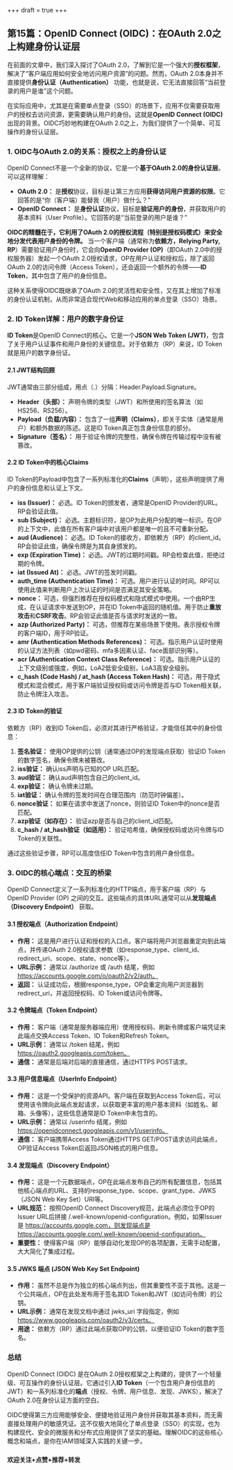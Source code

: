+++
draft = true
+++

## 第15篇：OpenID Connect (OIDC)：在OAuth 2.0之上构建身份认证层

在前面的文章中，我们深入探讨了OAuth 2.0，了解到它是一个强大的**授权框架**，解决了“客户端应用如何安全地访问用户资源”的问题。然而，OAuth 2.0本身并不直接提供**身份认证（Authentication）** 功能，也就是说，它无法直接回答“当前登录的用户是谁”这个问题。

在实际应用中，尤其是在需要单点登录（SSO）的场景下，应用不仅需要获取用户的授权去访问资源，更需要确认用户的身份。这就是**OpenID Connect (OIDC)** 出现的背景。OIDC巧妙地构建在OAuth 2.0之上，为我们提供了一个简单、可互操作的身份认证层。

### 1. OIDC与OAuth 2.0的关系：授权之上的身份认证

OpenID Connect不是一个全新的协议，它是一个**基于OAuth 2.0的身份认证层**。可以这样理解：

* **OAuth 2.0：** 是**授权**协议，目标是让第三方应用**获得访问用户资源的权限**。它回答的是“你（客户端）能替我（用户）做什么？”
* **OpenID Connect：** 是**身份认证**协议，目标是**验证用户的身份**，并获取用户的基本资料（User Profile）。它回答的是“当前登录的用户是谁？”

**OIDC的精髓在于，它利用了OAuth 2.0的授权流程（特别是授权码模式）来安全地分发代表用户身份的令牌。** 当一个客户端（通常称为**依赖方，Relying Party, RP**）需要验证用户身份时，它会向**OpenID Provider (OP)**（即OAuth 2.0中的授权服务器）发起一个OAuth 2.0授权请求，OP在用户认证和授权后，除了返回OAuth 2.0的访问令牌（Access Token），还会返回一个额外的令牌——**ID Token**，其中包含了用户的身份信息。

这种关系使得OIDC既继承了OAuth 2.0的灵活性和安全性，又在其上增加了标准的身份认证机制，从而非常适合现代Web和移动应用的单点登录（SSO）场景。


### 2. ID Token详解：用户的数字身份证

**ID Token**是OpenID Connect的核心。它是一个**JSON Web Token (JWT)**，包含了关于用户认证事件和用户身份的关键信息。对于依赖方（RP）来说，ID Token就是用户的数字身份证。

#### 2.1 JWT结构回顾

JWT通常由三部分组成，用点（.）分隔：Header.Payload.Signature。

* **Header（头部）：** 声明令牌的类型（JWT）和所使用的签名算法（如HS256、RS256）。
* **Payload（负载/内容）：** 包含了一组**声明（Claims）**，即关于实体（通常是用户）和额外数据的陈述。这是ID Token真正包含身份信息的部分。
* **Signature（签名）：** 用于验证令牌的完整性，确保令牌在传输过程中没有被篡改。

#### 2.2 ID Token中的核心Claims

ID Token的Payload中包含了一系列标准化的**Claims**（声明），这些声明提供了用户的身份信息和认证上下文。

* **iss (Issuer)：** 必选。ID Token的颁发者，通常是OpenID Provider的URL。RP会验证此值。
* **sub (Subject)：** 必选。主题标识符，是OP为此用户分配的唯一标识。在OP的上下文中，此值在所有客户端中对该用户都是唯一的且不可重新分配。
* **aud (Audience)：** 必选。ID Token的接收方，即依赖方（RP）的client_id。RP会验证此值，确保令牌是为其自身颁发的。
* **exp (Expiration Time)：** 必选。JWT的过期时间戳。RP会检查此值，拒绝过期的令牌。
* **iat (Issued At)：** 必选。JWT的签发时间戳。
* **auth_time (Authentication Time)：** 可选。用户进行认证的时间。RP可以使用此值来判断用户上次认证的时间是否满足其安全策略。
* **nonce：** 可选，但强烈推荐在授权码模式和隐式模式中使用。一个由RP生成，在认证请求中发送到OP，并在ID Token中返回的随机值。用于防止**重放攻击**和**CSRF攻击**。RP会验证此值是否与请求时发送的一致。
* **azp (Authorized Party)：** 可选，但推荐在某些场景下使用。表示授权令牌的客户端ID，用于RP验证。
* **amr (Authentication Methods References)：** 可选。指示用户认证时使用的认证方法列表（如pwd密码、mfa多因素认证、face面部识别等）。
* **acr (Authentication Context Class Reference)：** 可选。指示用户认证的上下文级别或强度，例如，LoA2低安全级别，LoA3高安全级别。
* **c_hash (Code Hash) / at_hash (Access Token Hash)：** 可选，用于隐式模式和混合模式，用于客户端验证授权码或访问令牌是否与ID Token相关联，防止令牌注入攻击。

#### 2.3 ID Token的验证

依赖方（RP）收到ID Token后，必须对其进行严格验证，才能信任其中的身份信息：

1.  **签名验证：** 使用OP提供的公钥（通常通过OP的发现端点获取）验证ID Token的数字签名，确保令牌未被篡改。
2.  **iss验证：** 确认iss声明与已知的OP URL匹配。
3.  **aud验证：** 确认aud声明包含自己的client_id。
4.  **exp验证：** 确认令牌未过期。
5.  **iat验证：** 确认令牌的签发时间在合理范围内（防范时钟偏差）。
6.  **nonce验证：** 如果在请求中发送了nonce，则验证ID Token中的nonce是否匹配。
7.  **azp验证（如存在）：** 验证azp是否与自己的client_id匹配。
8.  **c_hash / at_hash验证（如适用）：** 验证哈希值，确保授权码或访问令牌与ID Token的关联性。

通过这些验证步骤，RP可以高度信任ID Token中包含的用户身份信息。

### 3. OIDC的核心端点：交互的桥梁

OpenID Connect定义了一系列标准化的HTTP端点，用于客户端（RP）与OpenID Provider (OP) 之间的交互。这些端点的具体URL通常可以从**发现端点（Discovery Endpoint）** 获取。

#### 3.1 授权端点（Authorization Endpoint）

* **作用：** 这是用户进行认证和授权的入口点。客户端将用户浏览器重定向到此端点，并传递OAuth 2.0授权请求参数（如response_type、client_id、redirect_uri、scope、state、nonce等）。
* **URL示例：** 通常以 /authorize 或 /auth 结尾，例如 https://accounts.google.com/o/oauth2/v2/auth。
* **返回：** 认证成功后，根据response_type，OP会重定向用户浏览器到redirect_uri，并返回授权码、ID Token或访问令牌等。

#### 3.2 令牌端点（Token Endpoint）

* **作用：** 客户端（通常是服务器端应用）使用授权码、刷新令牌或客户端凭证来此端点交换Access Token、ID Token和Refresh Token。
* **URL示例：** 通常以 /token 结尾，例如 https://oauth2.googleapis.com/token。
* **通信：** 通常是后端对后端的直接通信，通过HTTPS POST请求。

#### 3.3 用户信息端点（UserInfo Endpoint）

* **作用：** 这是一个受保护的资源API。客户端在获取到Access Token后，可以使用该令牌向此端点发起请求，以获取更丰富的用户基本资料（如姓名、邮箱、头像等），这些信息通常是ID Token中未包含的。
* **URL示例：** 通常以 /userinfo 结尾，例如 https://openidconnect.googleapis.com/v1/userinfo。
* **通信：** 客户端携带Access Token通过HTTPS GET/POST请求访问此端点，OP验证Access Token后返回JSON格式的用户信息。

#### 3.4 发现端点（Discovery Endpoint）

* **作用：** 这是一个元数据端点，OP在此端点发布自己的所有配置信息，包括其他核心端点的URL、支持的response_type、scope、grant_type、JWKS（JSON Web Key Set）URI等。
* **URL规范：** 按照OpenID Connect Discovery规范，此端点必须位于OP的Issuer URL后拼接 /.well-known/openid-configuration。例如，如果Issuer是 https://accounts.google.com，则发现端点是 https://accounts.google.com/.well-known/openid-configuration。
* **重要性：** 使得客户端（RP）能够自动化发现OP的各项配置，无需手动配置，大大简化了集成过程。

#### 3.5 JWKS 端点 (JSON Web Key Set Endpoint)

* **作用：** 虽然不总是作为独立的核心端点列出，但其重要性不亚于其他。这是一个公共端点，OP在此处发布用于签名其ID Token和JWT（如访问令牌）的公钥。
* **URL示例：** 通常在发现文档中通过 jwks_uri 字段指定，例如 https://www.googleapis.com/oauth2/v3/certs。
* **用途：** 依赖方（RP）通过此端点获取OP的公钥，以便验证ID Token的数字签名。


### 总结

OpenID Connect (OIDC) 是在OAuth 2.0授权框架之上构建的，提供了一个轻量级、可互操作的身份认证层。它通过引入**ID Token**（一个包含用户身份信息的JWT）和一系列标准化的**端点**（授权、令牌、用户信息、发现、JWKS），解决了OAuth 2.0在身份认证方面的空白。

OIDC使得第三方应用能够安全、便捷地验证用户身份并获取其基本资料，而无需直接处理用户的敏感凭证。这不仅极大地简化了单点登录（SSO）的实现，也为构建现代、安全的微服务和分布式应用提供了坚实的基础。理解OIDC的这些核心概念和端点，是你在IAM领域深入实践的关键一步。

###
**欢迎关注+点赞+推荐+转发**